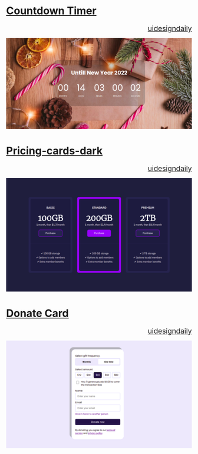 # [Countdown Timer](https://github.com/wasifekbal/ui_design_daily/tree/main/countdown)

<div style="text-align: right; font-size:1.2rem">
    <a href="https://www.uidesigndaily.com/posts/sketch-countdown-timer-day-876">uidesigndaily</a>
</div>

![](./countdown/final_design.png)

# [Pricing-cards-dark](https://github.com/wasifekbal/ui_design_daily/tree/main/pricing_card)

<div style="text-align: right; font-size:1.2rem">
    <a href="https://www.uidesigndaily.com/posts/xd-pricing-cards-card-dark-theme-mode-day-1449">uidesigndaily</a>
</div>

![](./pricing_card/final_design.png)

# [Donate Card](https://#)

<div style="text-align: right; font-size:1.2rem">
    <a href="https://www.uidesigndaily.com/posts/figma-donate-card-form-day-1499">uidesigndaily</a>
</div>

![](./donate_card/final_design.png)
